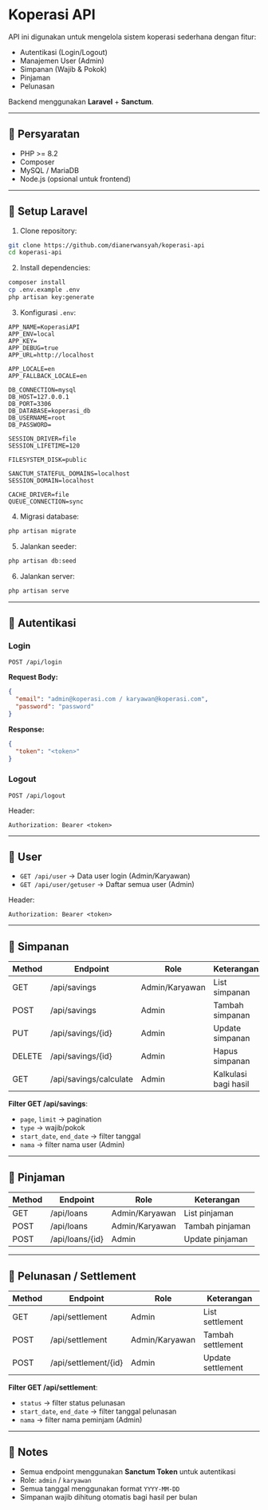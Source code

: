 # Koperasi API

API ini digunakan untuk mengelola sistem koperasi sederhana dengan fitur:  
- Autentikasi (Login/Logout)  
- Manajemen User (Admin)  
- Simpanan (Wajib & Pokok)  
- Pinjaman  
- Pelunasan  

Backend menggunakan **Laravel** + **Sanctum**.

---

## 🔹 Persyaratan

- PHP >= 8.2
- Composer  
- MySQL / MariaDB  
- Node.js (opsional untuk frontend)  

---

## 🔹 Setup Laravel

1. Clone repository:

```bash
git clone https://github.com/dianerwansyah/koperasi-api
cd koperasi-api
```

2. Install dependencies:

```bash
composer install
cp .env.example .env
php artisan key:generate
```

3. Konfigurasi `.env`:

```env
APP_NAME=KoperasiAPI
APP_ENV=local
APP_KEY=
APP_DEBUG=true
APP_URL=http://localhost

APP_LOCALE=en
APP_FALLBACK_LOCALE=en

DB_CONNECTION=mysql
DB_HOST=127.0.0.1
DB_PORT=3306
DB_DATABASE=koperasi_db 
DB_USERNAME=root
DB_PASSWORD=

SESSION_DRIVER=file
SESSION_LIFETIME=120

FILESYSTEM_DISK=public 

SANCTUM_STATEFUL_DOMAINS=localhost
SESSION_DOMAIN=localhost

CACHE_DRIVER=file
QUEUE_CONNECTION=sync
```

4. Migrasi database:

```bash
php artisan migrate
```

5. Jalankan seeder:

```bash
php artisan db:seed
```

6. Jalankan server:

```bash
php artisan serve
```

---

## 🔹 Autentikasi

### Login

```
POST /api/login
```

**Request Body:**

```json
{
  "email": "admin@koperasi.com / karyawan@koperasi.com",
  "password": "password"
}
```

**Response:**

```json
{
  "token": "<token>"
}
```

### Logout

```
POST /api/logout
```

Header:

```
Authorization: Bearer <token>
```

---

## 🔹 User

- `GET /api/user` → Data user login (Admin/Karyawan)  
- `GET /api/user/getuser` → Daftar semua user (Admin)  

Header:

```
Authorization: Bearer <token>
```

---

## 🔹 Simpanan

| Method | Endpoint                 | Role         | Keterangan             |
|--------|-------------------------|--------------|-----------------------|
| GET    | /api/savings            | Admin/Karyawan | List simpanan          |
| POST   | /api/savings            | Admin        | Tambah simpanan        |
| PUT    | /api/savings/{id}       | Admin        | Update simpanan        |
| DELETE | /api/savings/{id}       | Admin        | Hapus simpanan         |
| GET    | /api/savings/calculate  | Admin        | Kalkulasi bagi hasil   |

**Filter GET /api/savings**:  
- `page`, `limit` → pagination  
- `type` → wajib/pokok  
- `start_date`, `end_date` → filter tanggal  
- `nama` → filter nama user (Admin)  

---

## 🔹 Pinjaman

| Method | Endpoint       | Role           | Keterangan         |
|--------|----------------|----------------|------------------|
| GET    | /api/loans     | Admin/Karyawan | List pinjaman      |
| POST   | /api/loans     | Admin/Karyawan | Tambah pinjaman    |
| POST   | /api/loans/{id}| Admin          | Update pinjaman    |

---

## 🔹 Pelunasan / Settlement

| Method | Endpoint            | Role         | Keterangan         |
|--------|--------------------|--------------|------------------|
| GET    | /api/settlement     | Admin        | List settlement   |
| POST   | /api/settlement     | Admin/Karyawan | Tambah settlement |
| POST   | /api/settlement/{id}| Admin        | Update settlement |

**Filter GET /api/settlement**:  
- `status` → filter status pelunasan  
- `start_date`, `end_date` → filter tanggal pelunasan  
- `nama` → filter nama peminjam (Admin)  

---

## 🔹 Notes

- Semua endpoint menggunakan **Sanctum Token** untuk autentikasi  
- Role: `admin` / `karyawan`  
- Semua tanggal menggunakan format `YYYY-MM-DD`  
- Simpanan wajib dihitung otomatis bagi hasil per bulan  
